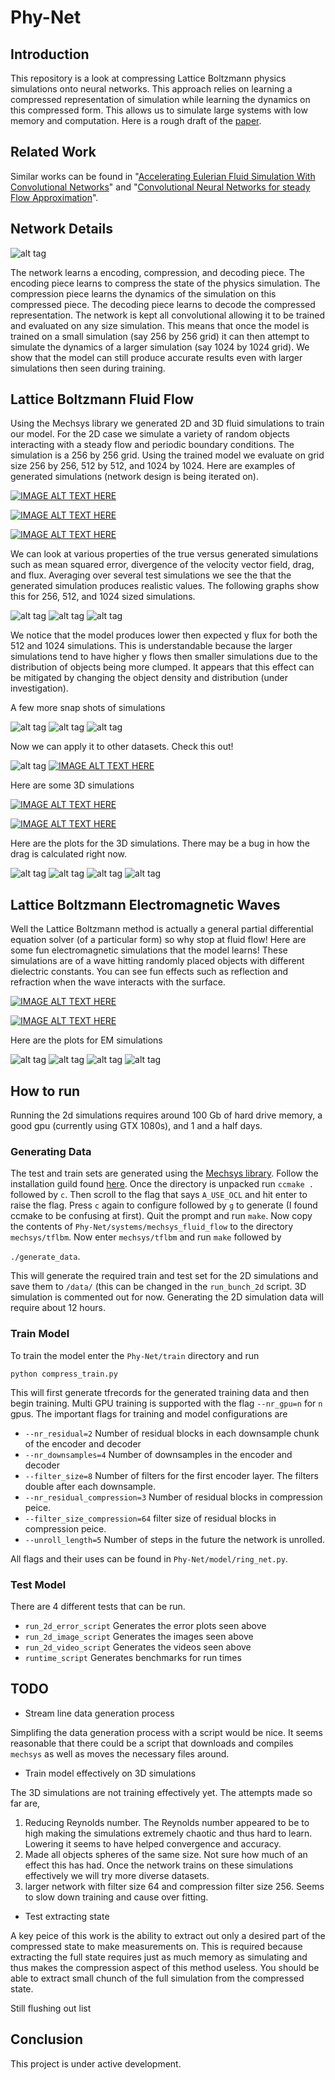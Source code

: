 # Phy-Net

## Introduction

This repository is a look at compressing Lattice Boltzmann physics simulations onto neural networks. This approach relies on learning a compressed representation of simulation while learning the dynamics on this compressed form. This allows us to simulate large systems with low memory and computation. Here is a rough draft of the [paper](https://github.com/loliverhennigh/Phy-Net/blob/master/paper/nips.pdf).

## Related Work
Similar works can be found in "[Accelerating Eulerian Fluid Simulation With Convolutional Networks](https://arxiv.org/pdf/1607.03597.pdf)" and "[Convolutional Neural Networks for steady Flow Approximation](https://autodeskresearch.com/publications/convolutional-neural-networks-steady-flow-approximation)".

## Network Details

![alt tag](https://github.com/loliverhennigh/Phy-Net/blob/master/test/figs/fig_1.png)

The network learns a encoding, compression, and decoding piece. The encoding piece learns to compress the state of the physics simulation. The compression piece learns the dynamics of the simulation on this compressed piece. The decoding piece learns to decode the compressed representation. The network is kept all convolutional allowing it to be trained and evaluated on any size simulation. This means that once the model is trained on a small simulation (say 256 by 256 grid) it can then attempt to simulate the dynamics of a larger simulation (say 1024 by 1024 grid). We show that the model can still produce accurate results even with larger simulations then seen during training.

## Lattice Boltzmann Fluid Flow

Using the Mechsys library we generated 2D and 3D fluid simulations to train our model. For the 2D case we simulate a variety of random objects interacting with a steady flow and periodic boundary conditions. The simulation is a 256 by 256 grid. Using the trained model we evaluate on grid size 256 by 256, 512 by 512, and 1024 by 1024. Here are examples of generated simulations (network design is being iterated on).

[![IMAGE ALT TEXT HERE](http://img.youtube.com/vi/Nuf_Jw4fGFk/0.jpg)](https://www.youtube.com/watch?v=Nuf_Jw4fGFk)

[![IMAGE ALT TEXT HERE](http://img.youtube.com/vi/YtsQX9L56Dg/0.jpg)](https://www.youtube.com/watch?v=YtsQX9L56Dg)

[![IMAGE ALT TEXT HERE](http://img.youtube.com/vi/vPrHXMlDW0k/0.jpg)](https://www.youtube.com/watch?v=vPrHXMlDW0k)

We can look at various properties of the true versus generated simulations such as mean squared error, divergence of the velocity vector field, drag, and flux. Averaging over several test simulations we see the that the generated simulation produces realistic values. The following graphs show this for 256, 512, and 1024 sized simulations.

![alt tag](https://github.com/loliverhennigh/Phy-Net/blob/master/test/figs/256x256_2d_error_plot.png)
![alt tag](https://github.com/loliverhennigh/Phy-Net/blob/master/test/figs/512x512_2d_error_plot.png)
![alt tag](https://github.com/loliverhennigh/Phy-Net/blob/master/test/figs/1024x1024_2d_error_plot.png)

We notice that the model produces lower then expected y flux for both the 512 and 1024 simulations. This is understandable because the larger simulations tend to have higher y flows then smaller simulations due to the distribution of objects being more clumped. It appears that this effect can be mitigated by changing the object density and distribution (under investigation).

A few more snap shots of simulations

![alt tag](https://github.com/loliverhennigh/Phy-Net/blob/master/test/figs/256x256_2d_flow_image.png)
![alt tag](https://github.com/loliverhennigh/Phy-Net/blob/master/test/figs/512x512_2d_flow_image.png)
![alt tag](https://github.com/loliverhennigh/Phy-Net/blob/master/test/figs/1024x1024_2d_flow_image.png)

Now we can apply it to other datasets. Check this out!

![alt tag](https://github.com/loliverhennigh/Phy-Net/blob/master/test/figs/256x512_2d_flow_image.png)
[![IMAGE ALT TEXT HERE](http://img.youtube.com/vi/bX0_4zjYtHo/0.jpg)](https://www.youtube.com/watch?v=bX0_4zjYtHo)


Here are some 3D simulations

[![IMAGE ALT TEXT HERE](http://img.youtube.com/vi/ZG_gmkFbE2I/0.jpg)](https://www.youtube.com/watch?v=ZG_gmkFbE2I)


[![IMAGE ALT TEXT HERE](http://img.youtube.com/vi/ilCuHTo0Ul4/0.jpg)](https://www.youtube.com/watch?v=ilCuHTo0Ul4)

Here are the plots for the 3D simulations. There may be a bug in how the drag is calculated right now.

![alt tag](https://github.com/loliverhennigh/Phy-Net/blob/master/test/figs/40x40x160_3d_error_plot.png)
![alt tag](https://github.com/loliverhennigh/Phy-Net/blob/master/test/figs/80x80x320_3d_error_plot.png)
![alt tag](https://github.com/loliverhennigh/Phy-Net/blob/master/test/figs/40x40x160_3d_flow_image.png)
![alt tag](https://github.com/loliverhennigh/Phy-Net/blob/master/test/figs/80x80x320_3d_flow_image.png)



## Lattice Boltzmann Electromagnetic Waves
Well the Lattice Boltzmann method is actually a general partial differential equation solver (of a particular form) so why stop at fluid flow! Here are some fun electromagnetic simulations that the model learns! These simulations are of a wave hitting randomly placed objects with different dielectric constants. You can see fun effects such as reflection and refraction when the wave interacts with the surface.

[![IMAGE ALT TEXT HERE](http://img.youtube.com/vi/s57No66p_40/0.jpg)](https://www.youtube.com/watch?v=s57No66p_40)

[![IMAGE ALT TEXT HERE](http://img.youtube.com/vi/jaYd1YLDzXo/0.jpg)](https://www.youtube.com/watch?v=jaYd1YLDzXo)

Here are the plots for EM simulations


![alt tag](https://github.com/loliverhennigh/Phy-Net/blob/master/test/figs/256x256_2d_em_error_plot.png)
![alt tag](https://github.com/loliverhennigh/Phy-Net/blob/master/test/figs/512x512_2d_em_error_plot.png)
![alt tag](https://github.com/loliverhennigh/Phy-Net/blob/master/test/figs/256x256_2d_em_image.png)
![alt tag](https://github.com/loliverhennigh/Phy-Net/blob/master/test/figs/512x512_2d_em_image.png)

## How to run

Running the 2d simulations requires around 100 Gb of hard drive memory, a good gpu (currently using GTX 1080s), and 1 and a half days.

### Generating Data

The test and train sets are generated using the [Mechsys library](http://mechsys.nongnu.org/index.html). Follow the installation guild found [here](http://mechsys.nongnu.org/installation.html). Once the directory is unpacked run `ccmake .` followed by `c`. Then scroll to the flag that says `A_USE_OCL` and hit enter to raise the flag. Press `c` again to configure followed by `g` to generate (I found ccmake to be confusing at first). Quit the prompt and run `make`. Now copy the contents of `Phy-Net/systems/mechsys_fluid_flow` to the directory `mechsys/tflbm`. Now enter `mechsys/tflbm` and run `make` followed by 

`
./generate_data
`. 

This will generate the required train and test set for the 2D simulations and save them to `/data/` (this can be changed in the `run_bunch_2d` script. 3D simulation is commented out for now. Generating the 2D simulation data will require about 12 hours.

### Train Model

To train the model enter the `Phy-Net/train` directory and run

`
python compress_train.py
`

This will first generate tfrecords for the generated training data and then begin training. Multi GPU training is supported with the flag `--nr_gpu=n` for `n` gpus. The important flags for training and model configurations are

- `--nr_residual=2` Number of residual blocks in each downsample chunk of the encoder and decoder
- `--nr_downsamples=4` Number of downsamples in the encoder and decoder
- `--filter_size=8` Number of filters for the first encoder layer. The filters double after each downsample.
- `--nr_residual_compression=3` Number of residual blocks in compression peice.
- `--filter_size_compression=64` filter size of residual blocks in compression peice.
- `--unroll_length=5` Number of steps in the future the network is unrolled.

All flags and their uses can be found in `Phy-Net/model/ring_net.py`.

### Test Model

There are 4 different tests that can be run.

- `run_2d_error_script` Generates the error plots seen above
- `run_2d_image_script` Generates the images seen above
- `run_2d_video_script` Generates the videos seen above
- `runtime_script` Generates benchmarks for run times

## TODO

- Stream line data generation process

Simplifing the data generation process with a script would be nice. It seems reasonable that there could be a script that downloads and compiles `mechsys` as well as moves the necessary files around.

- Train model effectively on 3D simulations

The 3D simulations are not training effectively yet. The attempts made so far are, 

1. Reducing Reynolds number. The Reynolds number appeared to be to high making the simulations extremely chaotic and thus hard to learn. Lowering it seems to have helped convergence and accuracy.
2. Made all objects spheres of the same size. Not sure how much of an effect this has had. Once the network trains on these simulations effectively we will try more diverse datasets.
3. larger network with filter size 64 and compression filter size 256. Seems to slow down training and cause over fitting.

- Test extracting state

A key peice of this work is the ability to extract out only a desired part of the compressed state to make measurements on. This is required because extracting the full state requires just as much memory as simulating and thus makes the compression aspect of this method useless. You should be able to extract small chunch of the full simulation from the compressed state.

Still flushing out list

## Conclusion

This project is under active development.




